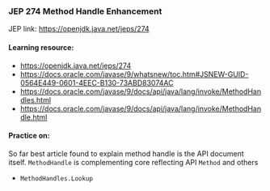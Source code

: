 ### JEP 274 Method Handle Enhancement

JEP link: https://openjdk.java.net/jeps/274

#### Learning resource:
- https://openjdk.java.net/jeps/274
- https://docs.oracle.com/javase/9/whatsnew/toc.htm#JSNEW-GUID-0564E449-0601-4EEC-B130-73ABD83074AC
- https://docs.oracle.com/javase/9/docs/api/java/lang/invoke/MethodHandles.html
- https://docs.oracle.com/javase/9/docs/api/java/lang/invoke/MethodHandle.html

#### Practice on:
So far best article found to explain method handle is the API document itself. 
`MethodHandle` is complementing core reflecting API `Method` and others
- `MethodHandles.Lookup` 
